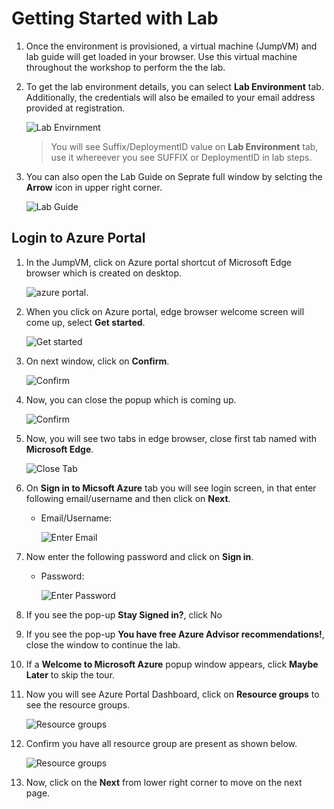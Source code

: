 
# Getting Started with Lab

1. Once the environment is provisioned, a virtual machine (JumpVM) and lab guide will get loaded in your browser. Use this virtual machine throughout the workshop to perform the the lab.
1. To get the lab environment details, you can select **Lab Environment** tab. Additionally, the credentials will also be emailed to your email address provided at registration.

   ![](images/lab-details.png "Lab Envirnment")
 
    > You will see Suffix/DeploymentID value on **Lab Environment** tab, use it whereever you see SUFFIX or DeploymentID in lab steps.
 
1. You can also open the Lab Guide on Seprate full window by selcting the **Arrow** icon in upper right corner.

   ![](images/lab-guide-open.png "Lab Guide")
 
## Login to Azure Portal
1. In the JumpVM, click on Azure portal shortcut of Microsoft Edge browser which is created on desktop.

   ![azure portal.](images/azureportal.png)
   
1. When you click on Azure portal, edge browser welcome screen will come up, select **Get started**.

   ![](images/edge-get-started-window.png "Get started")
   
1. On next window, click on **Confirm**.

   ![](./images/edge-confirm.png "Confirm")
   
1. Now, you can close the popup which is coming up.

   ![](images/edge-continue.png "Confirm")
   
1. Now, you will see two tabs in edge browser, close first tab named with **Microsoft Edge**.

   ![](images/click-sign-in-to-microsoft-azure-tab.png "Close Tab")
   
1. On **Sign in to Micsoft Azure** tab you will see login screen, in that enter following email/username and then click on **Next**. 
   * Email/Username: <inject key="AzureAdUserEmail"></inject>
   
     ![](images/azure-login-enter-email.png "Enter Email")
     
1. Now enter the following password and click on **Sign in**.
   * Password: <inject key="AzureAdUserPassword"></inject>
   
     ![](images/azure-login-enter-password.png "Enter Password")
     
1. If you see the pop-up **Stay Signed in?**, click No

1. If you see the pop-up **You have free Azure Advisor recommendations!**, close the window to continue the lab.

1. If a **Welcome to Microsoft Azure** popup window appears, click **Maybe Later** to skip the tour.
   
1. Now you will see Azure Portal Dashboard, click on **Resource groups** to see the resource groups.

   ![](images/resource-groups.png "Resource groups")
   
1. Confirm you have all resource group are present as shown below.

   ![](images/resource-groups-02.png "Resource groups")
   
1. Now, click on the **Next** from lower right corner to move on the next page.
